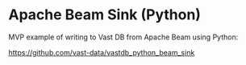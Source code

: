 # Apache Beam Sink (Python)

MVP example of writing to Vast DB from Apache Beam using Python: 

https://github.com/vast-data/vastdb_python_beam_sink